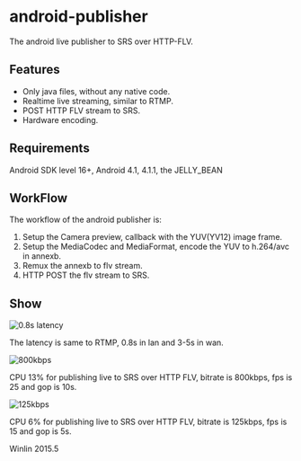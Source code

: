 # android-publisher
The android live publisher to SRS over HTTP-FLV.

## Features

* Only java files, without any native code.
* Realtime live streaming, similar to RTMP.
* POST HTTP FLV stream to SRS.
* Hardware encoding.

## Requirements

Android SDK level 16+, Android 4.1, 4.1.1, the JELLY_BEAN

## WorkFlow

The workflow of the android publisher is:

1. Setup the Camera preview, callback with the YUV(YV12) image frame.
1. Setup the MediaCodec and MediaFormat, encode the YUV to h.264/avc in annexb.
1. Remux the annexb to flv stream.
1. HTTP POST the flv stream to SRS.

## Show

![0.8s latency](https://github.com/simple-rtmp-server/android-publisher/wiki/images/ap.delay.jpg)

The latency is same to RTMP, 0.8s in lan and 3-5s in wan.

![800kbps](https://github.com/simple-rtmp-server/android-publisher/wiki/images/ap.800kbps.jpg)

CPU 13% for publishing live to SRS over HTTP FLV, bitrate is 800kbps, fps is 25 and gop is 10s.

![125kbps](https://github.com/simple-rtmp-server/android-publisher/wiki/images/ap.125kbps.jpg)

CPU 6% for publishing live to SRS over HTTP FLV, bitrate is 125kbps, fps is 15 and gop is 5s.

Winlin 2015.5
